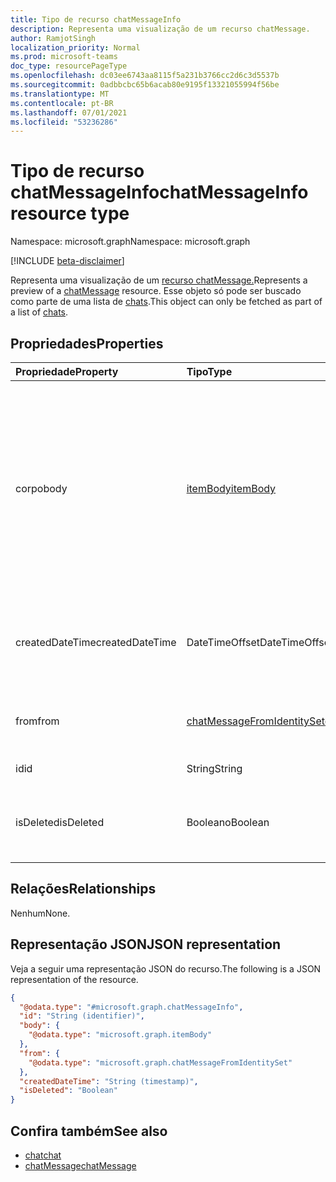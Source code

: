 ```yaml
---
title: Tipo de recurso chatMessageInfo
description: Representa uma visualização de um recurso chatMessage.
author: RamjotSingh
localization_priority: Normal
ms.prod: microsoft-teams
doc_type: resourcePageType
ms.openlocfilehash: dc03ee6743aa8115f5a231b3766cc2d6c3d5537b
ms.sourcegitcommit: 0adbbcbc65b6acab80e9195f13321055994f56be
ms.translationtype: MT
ms.contentlocale: pt-BR
ms.lasthandoff: 07/01/2021
ms.locfileid: "53236286"
---
```

# <a name="chatmessageinfo-resource-type"></a><span data-ttu-id="e1cdd-103">Tipo de recurso chatMessageInfo</span><span class="sxs-lookup"><span data-stu-id="e1cdd-103">chatMessageInfo resource type</span></span>

<span data-ttu-id="e1cdd-104">Namespace: microsoft.graph</span><span class="sxs-lookup"><span data-stu-id="e1cdd-104">Namespace: microsoft.graph</span></span>

[!INCLUDE [beta-disclaimer](../../includes/beta-disclaimer.md)]

<span data-ttu-id="e1cdd-105">Representa uma visualização de um [recurso chatMessage.](../resources/chatmessage.md)</span><span class="sxs-lookup"><span data-stu-id="e1cdd-105">Represents a preview of a [chatMessage](../resources/chatmessage.md) resource.</span></span> <span data-ttu-id="e1cdd-106">Esse objeto só pode ser buscado como parte de uma lista de [chats](../resources/chat.md).</span><span class="sxs-lookup"><span data-stu-id="e1cdd-106">This object can only be fetched as part of a list of [chats](../resources/chat.md).</span></span>

## <a name="properties"></a><span data-ttu-id="e1cdd-107">Propriedades</span><span class="sxs-lookup"><span data-stu-id="e1cdd-107">Properties</span></span>
|<span data-ttu-id="e1cdd-108">Propriedade</span><span class="sxs-lookup"><span data-stu-id="e1cdd-108">Property</span></span>|<span data-ttu-id="e1cdd-109">Tipo</span><span class="sxs-lookup"><span data-stu-id="e1cdd-109">Type</span></span>|<span data-ttu-id="e1cdd-110">Descrição</span><span class="sxs-lookup"><span data-stu-id="e1cdd-110">Description</span></span>|
|:---|:---|:---|
|<span data-ttu-id="e1cdd-111">corpo</span><span class="sxs-lookup"><span data-stu-id="e1cdd-111">body</span></span>|[<span data-ttu-id="e1cdd-112">itemBody</span><span class="sxs-lookup"><span data-stu-id="e1cdd-112">itemBody</span></span>](../resources/itembody.md)|<span data-ttu-id="e1cdd-113">Corpo do [chatMessage](../resources/chatmessage.md).</span><span class="sxs-lookup"><span data-stu-id="e1cdd-113">Body of the [chatMessage](../resources/chatmessage.md).</span></span> <span data-ttu-id="e1cdd-114">Isso ainda conterá marcadores para @mentions e anexos, mesmo que o objeto não retorne @mentions e anexos.</span><span class="sxs-lookup"><span data-stu-id="e1cdd-114">This will still contain markers for @mentions and attachments even though the object does not return @mentions and attachments.</span></span>|
|<span data-ttu-id="e1cdd-115">createdDateTime</span><span class="sxs-lookup"><span data-stu-id="e1cdd-115">createdDateTime</span></span>|<span data-ttu-id="e1cdd-116">DateTimeOffset</span><span class="sxs-lookup"><span data-stu-id="e1cdd-116">DateTimeOffset</span></span>|<span data-ttu-id="e1cdd-117">Objeto date time representando a hora em que a mensagem foi criada.</span><span class="sxs-lookup"><span data-stu-id="e1cdd-117">Date time object representing the time at which message was created.</span></span>|
|<span data-ttu-id="e1cdd-118">from</span><span class="sxs-lookup"><span data-stu-id="e1cdd-118">from</span></span>|[<span data-ttu-id="e1cdd-119">chatMessageFromIdentitySet</span><span class="sxs-lookup"><span data-stu-id="e1cdd-119">chatMessageFromIdentitySet</span></span>](../resources/chatmessagefromidentityset.md)|<span data-ttu-id="e1cdd-120">Informações sobre o remetente da mensagem.</span><span class="sxs-lookup"><span data-stu-id="e1cdd-120">Information about the sender of the message.</span></span>|
|<span data-ttu-id="e1cdd-121">id</span><span class="sxs-lookup"><span data-stu-id="e1cdd-121">id</span></span>|<span data-ttu-id="e1cdd-122">String</span><span class="sxs-lookup"><span data-stu-id="e1cdd-122">String</span></span>|<span data-ttu-id="e1cdd-123">ID do [chatMessage](../resources/chatmessage.md).</span><span class="sxs-lookup"><span data-stu-id="e1cdd-123">ID of the [chatMessage](../resources/chatmessage.md).</span></span>|
|<span data-ttu-id="e1cdd-124">isDeleted</span><span class="sxs-lookup"><span data-stu-id="e1cdd-124">isDeleted</span></span>|<span data-ttu-id="e1cdd-125">Booleano</span><span class="sxs-lookup"><span data-stu-id="e1cdd-125">Boolean</span></span>|<span data-ttu-id="e1cdd-126">Se definido como `true` , a mensagem original foi excluída.</span><span class="sxs-lookup"><span data-stu-id="e1cdd-126">If set to `true`, the original message has been deleted.</span></span>|

## <a name="relationships"></a><span data-ttu-id="e1cdd-127">Relações</span><span class="sxs-lookup"><span data-stu-id="e1cdd-127">Relationships</span></span>
<span data-ttu-id="e1cdd-128">Nenhum</span><span class="sxs-lookup"><span data-stu-id="e1cdd-128">None.</span></span>

## <a name="json-representation"></a><span data-ttu-id="e1cdd-129">Representação JSON</span><span class="sxs-lookup"><span data-stu-id="e1cdd-129">JSON representation</span></span>
<span data-ttu-id="e1cdd-130">Veja a seguir uma representação JSON do recurso.</span><span class="sxs-lookup"><span data-stu-id="e1cdd-130">The following is a JSON representation of the resource.</span></span>
<!-- {
  "blockType": "resource",
  "keyProperty": "id",
  "@odata.type": "microsoft.graph.chatMessageInfo",
  "baseType": "microsoft.graph.entity",
  "openType": false
}
-->
``` json
{
  "@odata.type": "#microsoft.graph.chatMessageInfo",
  "id": "String (identifier)",
  "body": {
    "@odata.type": "microsoft.graph.itemBody"
  },
  "from": {
    "@odata.type": "microsoft.graph.chatMessageFromIdentitySet"
  },
  "createdDateTime": "String (timestamp)",
  "isDeleted": "Boolean"
}
```

## <a name="see-also"></a><span data-ttu-id="e1cdd-131">Confira também</span><span class="sxs-lookup"><span data-stu-id="e1cdd-131">See also</span></span>

- [<span data-ttu-id="e1cdd-132">chat</span><span class="sxs-lookup"><span data-stu-id="e1cdd-132">chat</span></span>](../resources/chat.md)
- [<span data-ttu-id="e1cdd-133">chatMessage</span><span class="sxs-lookup"><span data-stu-id="e1cdd-133">chatMessage</span></span>](../resources/chatmessage.md)

